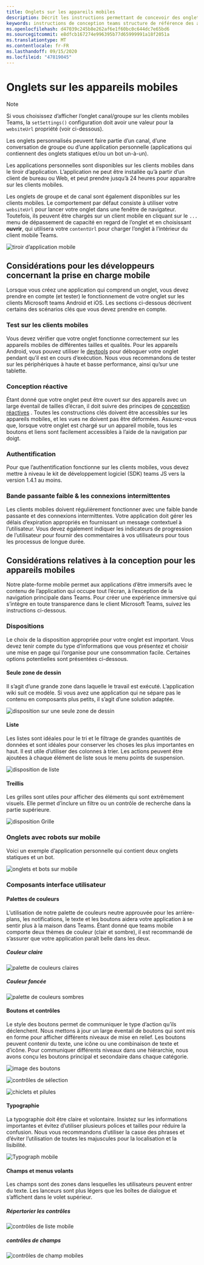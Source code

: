 ```yaml
---
title: Onglets sur les appareils mobiles
description: Décrit les instructions permettant de concevoir des onglets qui fonctionnent sur mobile.
keywords: instructions de conception teams structure de référence des applications personnelles onglets mobiles
ms.openlocfilehash: d47039c245b8e262af6e1f60bc0c644dc7e65bd6
ms.sourcegitcommit: e8dfcb167274e996395b77d65999991a18f2051a
ms.translationtype: MT
ms.contentlocale: fr-FR
ms.lasthandoff: 09/15/2020
ms.locfileid: "47819045"
---
```

# <a name="tabs-on-mobile"></a>Onglets sur les appareils mobiles

> [!NOTE]
> Si vous choisissez d’afficher l’onglet canal/groupe sur les clients mobiles Teams, la `setSettings()` configuration doit avoir une valeur pour la `websiteUrl` propriété (voir ci-dessous).

Les onglets personnalisés peuvent faire partie d’un canal, d’une conversation de groupe ou d’une application personnelle (applications qui contiennent des onglets statiques et/ou un bot un-à-un).

Les applications personnelles sont disponibles sur les clients mobiles dans le tiroir d’application. L’application ne peut être installée qu’à partir d’un client de bureau ou Web, et peut prendre jusqu’à 24 heures pour apparaître sur les clients mobiles.

Les onglets de groupe et de canal sont également disponibles sur les clients mobiles. Le comportement par défaut consiste à utiliser votre `websiteUrl` pour lancer votre onglet dans une fenêtre de navigateur. Toutefois, ils peuvent être chargés sur un client mobile en cliquant sur le `...` menu de dépassement de capacité en regard de l’onglet et en choisissant **ouvrir**, qui utilisera votre `contentUrl` pour charger l’onglet à l’intérieur du client mobile Teams.

![tiroir d’application mobile](../../assets/images/personal-app-mobile.png)

## <a name="developer-considerations-for-mobile-support"></a>Considérations pour les développeurs concernant la prise en charge mobile

Lorsque vous créez une application qui comprend un onglet, vous devez prendre en compte (et tester) le fonctionnement de votre onglet sur les clients Microsoft teams Android et iOS. Les sections ci-dessous décrivent certains des scénarios clés que vous devez prendre en compte.

### <a name="testing-on-mobile-clients"></a>Test sur les clients mobiles

Vous devez vérifier que votre onglet fonctionne correctement sur les appareils mobiles de différentes tailles et qualités. Pour les appareils Android, vous pouvez utiliser le [devtools](~/tabs/how-to/developer-tools.md) pour déboguer votre onglet pendant qu’il est en cours d’exécution. Nous vous recommandons de tester sur les périphériques à haute et basse performance, ainsi qu’sur une tablette.

### <a name="responsive-design"></a>Conception réactive

Étant donné que votre onglet peut être ouvert sur des appareils avec un large éventail de tailles d’écran, il doit suivre des principes de [conception réactives](https://www.w3schools.com/html/html_responsive.asp) . Toutes les constructions clés doivent être accessibles sur les appareils mobiles, et les vues ne doivent pas être déformées. Assurez-vous que, lorsque votre onglet est chargé sur un appareil mobile, tous les boutons et liens sont facilement accessibles à l’aide de la navigation par doigt.

### <a name="authentication"></a>Authentification

Pour que l’authentification fonctionne sur les clients mobiles, vous devez mettre à niveau le kit de développement logiciel (SDK) teams JS vers la version 1.4.1 au moins.

### <a name="low-bandwidth--intermittent-connections"></a>Bande passante faible & les connexions intermittentes

Les clients mobiles doivent régulièrement fonctionner avec une faible bande passante et des connexions intermittentes. Votre application doit gérer les délais d’expiration appropriés en fournissant un message contextuel à l’utilisateur. Vous devez également indiquer les indicateurs de progression de l’utilisateur pour fournir des commentaires à vos utilisateurs pour tous les processus de longue durée.

## <a name="design-considerations-for-mobile"></a>Considérations relatives à la conception pour les appareils mobiles

Notre plate-forme mobile permet aux applications d’être immersifs avec le contenu de l’application qui occupe tout l’écran, à l’exception de la navigation principale dans Teams. Pour créer une expérience immersive qui s’intègre en toute transparence dans le client Microsoft Teams, suivez les instructions ci-dessous.

### <a name="layouts"></a>Dispositions

Le choix de la disposition appropriée pour votre onglet est important. Vous devez tenir compte du type d’informations que vous présentez et choisir une mise en page qui l’organise pour une consommation facile. Certaines options potentielles sont présentées ci-dessous.

#### <a name="single-canvas"></a>Seule zone de dessin

Il s’agit d’une grande zone dans laquelle le travail est exécuté. L’application wiki suit ce modèle. Si vous avez une application qui ne sépare pas le contenu en composants plus petits, il s’agit d’une solution adaptée.

![disposition sur une seule zone de dessin](~/assets/images/mobile-single-canvas.png)

#### <a name="list"></a>Liste

Les listes sont idéales pour le tri et le filtrage de grandes quantités de données et sont idéales pour conserver les choses les plus importantes en haut. Il est utile d’utiliser des colonnes à trier. Les actions peuvent être ajoutées à chaque élément de liste sous le menu points de suspension.

![disposition de liste](~/assets/images/mobile-list.png)

#### <a name="grid"></a>Treillis

Les grilles sont utiles pour afficher des éléments qui sont extrêmement visuels. Elle permet d’inclure un filtre ou un contrôle de recherche dans la partie supérieure.

![disposition Grille](~/assets/images/mobile-grid.png)

### <a name="tabs-with-bots-on-mobile"></a>Onglets avec robots sur mobile

Voici un exemple d’application personnelle qui contient deux onglets statiques et un bot.

![onglets et bots sur mobile](~/assets/images/mobile-tab-with-bot.png)

### <a name="ui-components"></a>Composants interface utilisateur

#### <a name="color-palettes"></a>Palettes de couleurs

L’utilisation de notre palette de couleurs neutre approuvée pour les arrière-plans, les notifications, le texte et les boutons aidera votre application à se sentir plus à la maison dans Teams. Étant donné que teams mobile comporte deux thèmes de couleur (clair et sombre), il est recommandé de s’assurer que votre application paraît belle dans les deux.

##### <a name="light-color"></a>Couleur claire

![palette de couleurs claires](~/assets/images/light-color.png)

##### <a name="dark-color"></a>Couleur foncée

![palette de couleurs sombres](~/assets/images/dark-color.png)

#### <a name="buttons-and-controls"></a>Boutons et contrôles

Le style des boutons permet de communiquer le type d’action qu’ils déclenchent. Nous mettons à jour un large éventail de boutons qui sont mis en forme pour afficher différents niveaux de mise en relief. Les boutons peuvent contenir du texte, une icône ou une combinaison de texte et d’icône. Pour communiquer différents niveaux dans une hiérarchie, nous avons conçu les boutons principal et secondaire dans chaque catégorie.

![image des boutons](~/assets/images/buttons.png)

![contrôles de sélection](~/assets/images/selection-controls.png)

![chiclets et pilules](~/assets/images/chiclets-and-pills.png)

#### <a name="typography"></a>Typographie

La typographie doit être claire et volontaire. Insistez sur les informations importantes et évitez d’utiliser plusieurs polices et tailles pour réduire la confusion. Nous vous recommandons d’utiliser la casse des phrases et d’éviter l’utilisation de toutes les majuscules pour la localisation et la lisibilité.

![Typograph mobile](~/assets/images/mobile-typography.png)

#### <a name="fields-and-flyouts"></a>Champs et menus volants

Les champs sont des zones dans lesquelles les utilisateurs peuvent entrer du texte. Les lanceurs sont plus légers que les boîtes de dialogue et s’affichent dans le volet supérieur.

##### <a name="list-controls"></a>Répertorier les contrôles

![contrôles de liste mobile](~/assets/images/mobile-list-controls.png)

##### <a name="field-controls"></a>contrôles de champs

![contrôles de champ mobiles](~/assets/images/mobile-field-controls.png)
